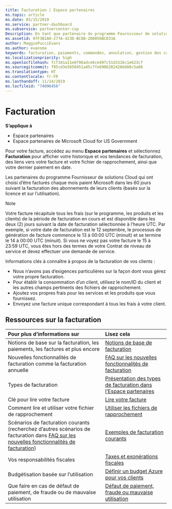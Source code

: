 ```yaml
---
title: Facturation | Espace partenaires
ms.topic: article
ms.date: 03/15/2019
ms.service: partner-dashboard
ms.subservice: partnercenter-csp
Description: En tant que partenaire du programme Fournisseur de solutions Cloud, vous devez payer Microsoft dans les 60 jours suivant la facturation des abonnements basés sur la licence et sur l’utilisation de vos clients.
ms.assetid: 97F3B1A0-277A-423D-BC8B-2D0056BCD33A
author: MaggiePucciEvans
ms.author: evansma
keywords: facturation, paiements, commandes, annulation, gestion des commandes, absence de paiement, fraude, mauvaise utilisation, taxes, exonérations fiscales, fichiers de rapprochement, fichier de rapprochement
ms.localizationpriority: high
ms.openlocfilehash: fcf341a11e0796adce6ce497c51d3316c1e623cf
ms.sourcegitcommit: f95cd3e5650451a45c7fe6906202420dd80c5a88
ms.translationtype: HT
ms.contentlocale: fr-FR
ms.lasthandoff: 11/14/2019
ms.locfileid: "74096456"
---
```

# <a name="billing"></a>Facturation

**S’applique à**

-  Espace partenaires
-  Espace partenaires de Microsoft Cloud for US Government
 
 
Pour votre facture, accédez au menu **Espace partenaires** et sélectionnez **Facturation** pour afficher votre historique et vos tendances de facturation, des liens vers votre facture et votre fichier de rapprochement, ainsi que votre dernier paiement en date.

Les partenaires du programme Fournisseur de solutions Cloud qui ont choisi d’être facturés chaque mois paient Microsoft dans les 60 jours suivant la facturation des abonnements de leurs clients (basés sur la licence et sur l’utilisation).

> [!NOTE]  
> Votre facture récapitule tous les frais (sur le programme, les produits et les clients) de la période de facturation en cours et est disponible dans les deux (2) jours suivant la date de facturation sélectionnée à l’heure UTC. Par exemple, si votre date de facturation est le 12 septembre, le processus de génération de facture commence le 13 à 00:00 UTC (minuit) et se termine le 14 à 00:00 UTC (minuit). Si vous ne voyez pas votre facture le 15 à 23:59 UTC, vous êtes hors des termes de votre Contrat de niveau de service et devez effectuer une demande de service. 

Informations clés à connaître à propos de la facturation de vos clients :

-   Nous n’avons pas d’exigences particulières sur la façon dont vous gérez votre propre facturation.
-   Pour établir la consommation d’un client, utilisez le nom/ID du client et les autres champs pertinents des fichiers de rapprochement.
-   Ajoutez vos propres frais pour les services et les produits que vous fournissez.
-   Envoyez une facture unique correspondant à tous les frais à votre client.

## <a name="billing-resources"></a>Ressources sur la facturation
|**Pour plus d’informations sur**   |**Lisez cela**    |
|:-----------------------------|:-----------------|
|Notions de base sur la facturation, les paiements, les factures et plus encore   |[Notions de base de facturation](billing-basics.md)
|Nouvelles fonctionnalités de facturation comme la facturation annuelle   |[FAQ sur les nouvelles fonctionnalités de facturation](faq-about-new-billing-features.md)|
|Types de facturation   |[Présentation des types de facturation dans l’Espace partenaires](billing-different-types.md)   |
|Clé pour lire votre facture   |[Lire votre facture](read-your-bill.md)   |
|Comment lire et utiliser votre fichier de rapprochement   |[Utiliser les fichiers de rapprochement](use-the-reconciliation-files.md)|
|Scénarios de facturation courants (recherchez d’autres scénarios de facturation dans [FAQ sur les nouvelles fonctionnalités de facturation](faq-about-new-billing-features.md))|[Exemples de facturation courants](common-billing-scenarios.md)|
|Vos responsabilités fiscales   | [Taxes et exonérations fiscales](tax-and-tax-exemptions.md)|
|Budgétisation basée sur l’utilisation    |[Définir un budget Azure pour vos clients](set-an-azure-spending-budget-for-your-customers.md)|
|Que faire en cas de défaut de paiement, de fraude ou de mauvaise utilisation   |[Défaut de paiement, fraude ou mauvaise utilisation](non-payment--fraud--or-misuse.md)|




















